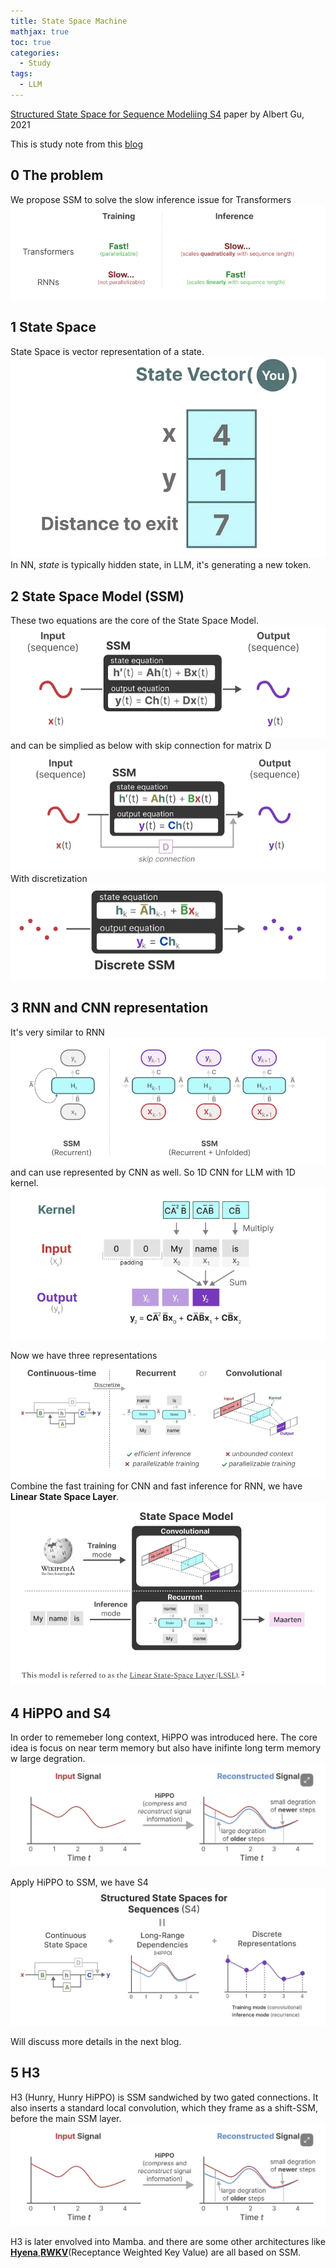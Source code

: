 ```yaml
---
title: State Space Machine
mathjax: true
toc: true
categories:
  - Study
tags:
  - LLM
---
```


[Structured State Space for Sequence Modeliing S4](https://arxiv.org/abs/2111.00396) paper by Albert Gu, 2021

This is study note from this [blog](https://newsletter.maartengrootendorst.com/p/a-visual-guide-to-mamba-and-state)

## 0 The problem
We propose SSM to solve the slow inference issue for Transformers
![Alt text](/assets/images/2024/24-03-30-SSM-H3_files/issues.png)

## 1 State Space
State Space is vector representation of a state.
![Alt text](/assets/images/2024/24-03-30-SSM-H3_files/statevector.png)
In NN, *state* is typically hidden state, in LLM, it's generating a new token. 

## 2 State Space Model (SSM)
These two equations are the core of the State Space Model.
![Alt text](/assets/images/2024/24-03-30-SSM-H3_files/ssmc.png) 
and can be simplied as below with skip connection for matrix D
![Alt text](/assets/images/2024/24-03-30-SSM-H3_files/ssm2.png)
With discretization
![Alt text](/assets/images/2024/24-03-30-SSM-H3_files/ssmd.png)

## 3 RNN and CNN representation
It's very similar to RNN
![Alt text](/assets/images/2024/24-03-30-SSM-H3_files/ssmrnn.png)
and can use represented by CNN as well.
So 1D CNN for LLM with 1D kernel. 
![Alt text](/assets/images/2024/24-03-30-SSM-H3_files/cnn.png)

Now we have three representations
![Alt text](/assets/images/2024/24-03-30-SSM-H3_files/3.png) 
Combine the fast training for CNN and fast inference for RNN, we have **Linear State Space Layer**. 
![Alt text](/assets/images/2024/24-03-30-SSM-H3_files/lssl.png)

## 4 HiPPO and S4
In order to rememeber long context, HiPPO was introduced here. The core idea is focus on near term memory but also have inifinte long term memory w large degration. 
![Alt text](/assets/images/2024/24-03-30-SSM-H3_files/hippo.png)

Apply HiPPO to SSM, we have S4
![Alt text](/assets/images/2024/24-03-30-SSM-H3_files/s4.png)

Will discuss more details in the next blog.

## 5 H3
H3 (Hunry, Hunry HiPPO) is SSM sandwiched by two gated connections. It also inserts a standard local convolution, which they frame as a shift-SSM, before the main SSM layer.
![Alt text](/assets/images/2024/24-03-30-SSM-H3_files/h3.png) 

H3 is later envolved into Mamba. and 
there are some other architectures like **[Hyena](https://arxiv.org/pdf/2302.10866)**,**[RWKV](https://arxiv.org/pdf/2305.13048)**(Receptance Weighted Key Value) are all based on SSM.